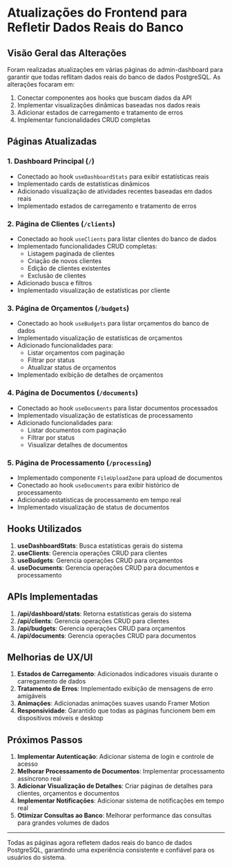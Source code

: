 # Atualizações do Frontend para Refletir Dados Reais do Banco

## Visão Geral das Alterações

Foram realizadas atualizações em várias páginas do admin-dashboard para garantir que todas reflitam dados reais do banco de dados PostgreSQL. As alterações focaram em:

1. Conectar componentes aos hooks que buscam dados da API
2. Implementar visualizações dinâmicas baseadas nos dados reais
3. Adicionar estados de carregamento e tratamento de erros
4. Implementar funcionalidades CRUD completas

## Páginas Atualizadas

### 1. Dashboard Principal (`/`)

- Conectado ao hook `useDashboardStats` para exibir estatísticas reais
- Implementado cards de estatísticas dinâmicos
- Adicionado visualização de atividades recentes baseadas em dados reais
- Implementado estados de carregamento e tratamento de erros

### 2. Página de Clientes (`/clients`)

- Conectado ao hook `useClients` para listar clientes do banco de dados
- Implementado funcionalidades CRUD completas:
  - Listagem paginada de clientes
  - Criação de novos clientes
  - Edição de clientes existentes
  - Exclusão de clientes
- Adicionado busca e filtros
- Implementado visualização de estatísticas por cliente

### 3. Página de Orçamentos (`/budgets`)

- Conectado ao hook `useBudgets` para listar orçamentos do banco de dados
- Implementado visualização de estatísticas de orçamentos
- Adicionado funcionalidades para:
  - Listar orçamentos com paginação
  - Filtrar por status
  - Atualizar status de orçamentos
- Implementado exibição de detalhes de orçamentos

### 4. Página de Documentos (`/documents`)

- Conectado ao hook `useDocuments` para listar documentos processados
- Implementado visualização de estatísticas de processamento
- Adicionado funcionalidades para:
  - Listar documentos com paginação
  - Filtrar por status
  - Visualizar detalhes de documentos

### 5. Página de Processamento (`/processing`)

- Implementado componente `FileUploadZone` para upload de documentos
- Conectado ao hook `useDocuments` para exibir histórico de processamento
- Adicionado estatísticas de processamento em tempo real
- Implementado visualização de status de documentos

## Hooks Utilizados

1. **useDashboardStats**: Busca estatísticas gerais do sistema
2. **useClients**: Gerencia operações CRUD para clientes
3. **useBudgets**: Gerencia operações CRUD para orçamentos
4. **useDocuments**: Gerencia operações CRUD para documentos e processamento

## APIs Implementadas

1. **/api/dashboard/stats**: Retorna estatísticas gerais do sistema
2. **/api/clients**: Gerencia operações CRUD para clientes
3. **/api/budgets**: Gerencia operações CRUD para orçamentos
4. **/api/documents**: Gerencia operações CRUD para documentos

## Melhorias de UX/UI

1. **Estados de Carregamento**: Adicionados indicadores visuais durante o carregamento de dados
2. **Tratamento de Erros**: Implementado exibição de mensagens de erro amigáveis
3. **Animações**: Adicionadas animações suaves usando Framer Motion
4. **Responsividade**: Garantido que todas as páginas funcionem bem em dispositivos móveis e desktop

## Próximos Passos

1. **Implementar Autenticação**: Adicionar sistema de login e controle de acesso
2. **Melhorar Processamento de Documentos**: Implementar processamento assíncrono real
3. **Adicionar Visualização de Detalhes**: Criar páginas de detalhes para clientes, orçamentos e documentos
4. **Implementar Notificações**: Adicionar sistema de notificações em tempo real
5. **Otimizar Consultas ao Banco**: Melhorar performance das consultas para grandes volumes de dados

---

Todas as páginas agora refletem dados reais do banco de dados PostgreSQL, garantindo uma experiência consistente e confiável para os usuários do sistema.